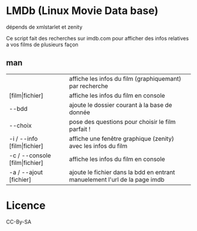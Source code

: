 # LMDb (Linux Movie Data base)

dépends de xmlstarlet et zenity

Ce script fait des recherches sur imdb.com pour afficher des infos relatives a vos films de plusieurs façon


## man

<table>
<tr>
<td> </td> <td>affiche les infos du film (graphiquemant) par recherche</td>
</tr>

<tr>
<td>[film|fichier]</td> <td>affiche les infos du film en console</td>
</tr>


<tr>
<td>--bdd</td> <td>ajoute le dossier courant à la base de donnée</td>
</tr>

<tr>
<td>--choix</td> <td>pose des questions pour choisir le film parfait !</td>
</tr>

<tr>
<td>-i / --info  [film|fichier]</td> <td>affiche une fenêtre graphique (zenity) avec les infos du film</td>
</tr>

<tr>
<td>-c / --console [film|fichier]</td> <td>affiche les infos du film en console</td>
</tr>

<tr>
<td>-a / --ajout [fichier]</td> <td>ajoute le fichier dans la bdd en entrant manuelement l'url de la page imdb</td>
</tr>


</table>

# Licence
CC-By-SA
